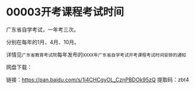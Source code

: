 # 00003开考课程考试时间

广东省自学考试，一年考三次。

分别在每年的1月、4月、10月。

详情见`广东省教育考试院`每年发布的`XXXX年广东省自学考试开考课程考试时间安排的通知`

网盘下载：

链接：https://pan.baidu.com/s/1i4CHCgyOL_CznPBDOk95zQ 
提取码：zbt4